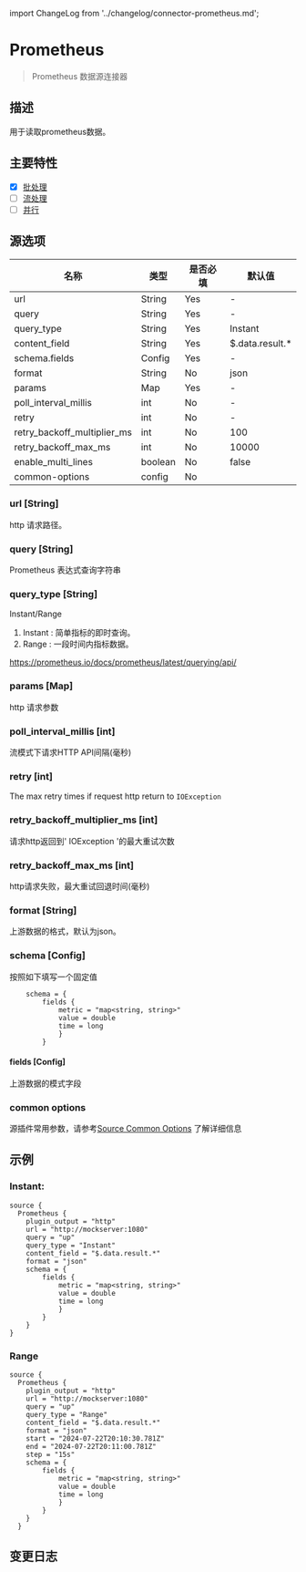 import ChangeLog from '../changelog/connector-prometheus.md';

# Prometheus

> Prometheus 数据源连接器

## 描述

用于读取prometheus数据。

## 主要特性

- [x] [批处理](../../concept/connector-v2-features.md)
- [ ] [流处理](../../concept/connector-v2-features.md)
- [ ] [并行](../../concept/connector-v2-features.md)

## 源选项

| 名称                          | 类型      | 是否必填 | 默认值             |
|-----------------------------|---------|------|-----------------|
| url                         | String  | Yes  | -               |
| query                       | String  | Yes  | -               |
| query_type                  | String  | Yes  | Instant         |
| content_field               | String  | Yes  | $.data.result.* |
| schema.fields               | Config  | Yes  | -               |
| format                      | String  | No   | json            |
| params                      | Map     | Yes  | -               |
| poll_interval_millis        | int     | No   | -               |
| retry                       | int     | No   | -               |
| retry_backoff_multiplier_ms | int     | No   | 100             |
| retry_backoff_max_ms        | int     | No   | 10000           |
| enable_multi_lines          | boolean | No   | false           |
| common-options              | config  | No   |                 |

### url [String]

http 请求路径。

### query [String]

Prometheus 表达式查询字符串

### query_type [String]

Instant/Range

1. Instant : 简单指标的即时查询。
2. Range : 一段时间内指标数据。

https://prometheus.io/docs/prometheus/latest/querying/api/

### params [Map]

http 请求参数

### poll_interval_millis [int]

流模式下请求HTTP API间隔(毫秒)

### retry [int]

The max retry times if request http return to `IOException`

### retry_backoff_multiplier_ms [int]

请求http返回到' IOException '的最大重试次数

### retry_backoff_max_ms [int]

http请求失败，最大重试回退时间(毫秒)

### format [String]

上游数据的格式，默认为json。

### schema [Config]

按照如下填写一个固定值

```hocon
    schema = {
        fields {
            metric = "map<string, string>"
            value = double
            time = long
            }
        }

```

#### fields [Config]

上游数据的模式字段

### common options

源插件常用参数，请参考[Source Common Options](../source-common-options.md) 了解详细信息

## 示例

### Instant:

```hocon
source {
  Prometheus {
    plugin_output = "http"
    url = "http://mockserver:1080"
    query = "up"
    query_type = "Instant"
    content_field = "$.data.result.*"
    format = "json"
    schema = {
        fields {
            metric = "map<string, string>"
            value = double
            time = long
            }
        }
    }
}
```

### Range

```hocon
source {
  Prometheus {
    plugin_output = "http"
    url = "http://mockserver:1080"
    query = "up"
    query_type = "Range"
    content_field = "$.data.result.*"
    format = "json"
    start = "2024-07-22T20:10:30.781Z"
    end = "2024-07-22T20:11:00.781Z"
    step = "15s"
    schema = {
        fields {
            metric = "map<string, string>"
            value = double
            time = long
            }
        }
    }
  }
```

## 变更日志

<ChangeLog />